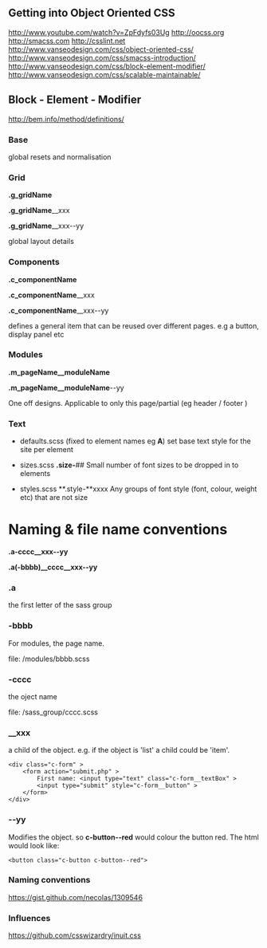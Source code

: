 
## Getting into Object Oriented CSS

 http://www.youtube.com/watch?v=ZpFdyfs03Ug
 http://oocss.org
 http://smacss.com
 http://csslint.net
 http://www.vanseodesign.com/css/object-oriented-css/
 http://www.vanseodesign.com/css/smacss-introduction/
 http://www.vanseodesign.com/css/block-element-modifier/
 http://www.vanseodesign.com/css/scalable-maintainable/

## Block - Element - Modifier

  http://bem.info/method/definitions/

### Base

global resets and normalisation

### Grid

**.g_gridName**

**.g_gridName**__xxx

**.g_gridName**__xxx--yy

global layout details

### Components

**.c_componentName**

**.c_componentName**__xxx

**.c_componentName**__xxx--yy

defines a general item that can be reused over different pages. e.g a button, display panel etc

### Modules

**.m_pageName__moduleName**

**.m_pageName__moduleName**--yy

One off designs. Applicable to only this page/partial (eg header / footer )

### Text

 * defaults.scss
   (fixed to element names eg **A**)
   set base text style for the site per element

* sizes.scss
   **.size-**##
   Small number of font sizes to be dropped in to elements

* styles.scss
   **.style-**xxxx
   Any groups of font style (font, colour, weight etc) that are not size

# Naming & file name conventions

**.a-cccc__xxx--yy**

**.a(-bbbb)_\_cccc__xxx--yy**


### .a
the first letter of the sass group

### -bbbb
For modules, the page name.

file: /modules/bbbb.scss

### -cccc
the oject name

file: /sass_group/cccc.scss

### __xxx
a child of the object. e.g. if the object is 'list' a child could be 'item'.

	<div class="c-form" >
		<form action="submit.php" >
			First name: <input type="text" class="c-form__textBox" >
			<input type="submit" style="c-form__button" >
		</form>
	</div>


### --yy
Modifies the object. so **c-button--red** would colour the button red.
The html would look like:

	<button class="c-button c-button--red">



### Naming conventions

  https://gist.github.com/necolas/1309546

### Influences

  https://github.com/csswizardry/inuit.css


